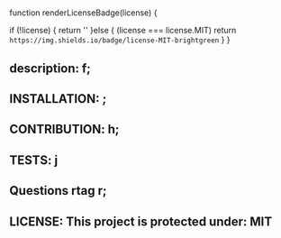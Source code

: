 # <d>
function renderLicenseBadge(license) {

  if (!license) { 
    return '' 
}else {
(license === license.MIT) 
    return ` https://img.shields.io/badge/license-MIT-brightgreen`
}
}
  ## description: f;
  ## INSTALLATION: ;
  ## CONTRIBUTION: h;
  ## TESTS: j
  ## Questions rtag r;
  ## LICENSE: This project is protected under: MIT 


